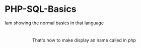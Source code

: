 # PHP-SQL-Basics
Iam showing the normal basics in that language 


<?php

$Armin = "How is COVID 19";





?>



<center><h1><? echo $Armin; ?></h1>




That's how to make display an name called in php 
